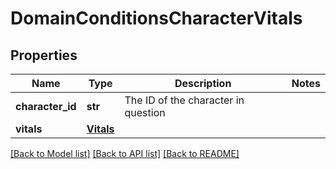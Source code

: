 # DomainConditionsCharacterVitals

## Properties
Name | Type | Description | Notes
------------ | ------------- | ------------- | -------------
**character_id** | **str** | The ID of the character in question | 
**vitals** | [**Vitals**](Vitals.md) |  | 

[[Back to Model list]](../README.md#documentation-for-models) [[Back to API list]](../README.md#documentation-for-api-endpoints) [[Back to README]](../README.md)

